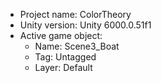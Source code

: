 <!-- UNITY CODE ASSIST INSTRUCTIONS START -->
- Project name: ColorTheory
- Unity version: Unity 6000.0.51f1
- Active game object:
  - Name: Scene3_Boat
  - Tag: Untagged
  - Layer: Default
<!-- UNITY CODE ASSIST INSTRUCTIONS END -->